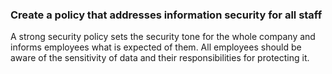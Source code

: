 ### Create a policy that addresses information security for all staff

A strong security policy sets the security tone for the whole company and informs employees what is expected of them. All employees should be aware of the sensitivity of data and their responsibilities for protecting it.
